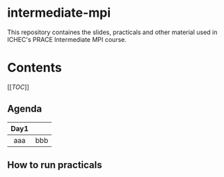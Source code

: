 intermediate-mpi
==================

<!-- Tags: [mpi] -->

This repository containes the slides, practicals and other material used in ICHEC's PRACE Intermediate MPI course.


Contents
========

[[_TOC_]]


Agenda
------

| Day1 |  |
|:-------:|--------:|
| aaa   | bbb   | 


How to run practicals
---------------------

